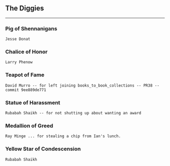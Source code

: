 ## The Diggies
-----

### Pig of Shennanigans ###
	Jesse Donat

### Chalice of Honor ###
	Larry Phenow

### Teapot of Fame ###
	David Murro -- for left joining books_to_book_collections -- PR38 -- commit 9ee889de771

### Statue of Harassment ###
	Rubabah Shaikh -- for not shutting up about wanting an award

### Medallion of Greed ###
	Ray Minge ... for stealing a chip from Ian's lunch.

### Yellow Star of Condescension ###
	Rubabah Shaikh